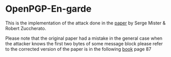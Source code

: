 # OpenPGP-En-garde

This is the implementation of the attack done in the [paper](https://www.google.com/url?q=https://eprint.iacr.org/2005/033.pdf&sa=D&source=apps-viewer-frontend&ust=1687272087037043&usg=AOvVaw38aELof2Ja1qWcJcz144Jz&hl=en) by Serge Mister & Robert Zuccherato.

Please note that the original paper had a mistake in the general case when the attacker knows the first two bytes of some message block
please refer to the corrected version of the paper is in the following [book](https://link.springer.com/chapter/10.1007/11693383_4) page 87
